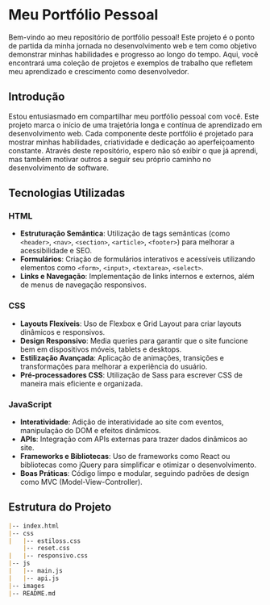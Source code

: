 # Meu Portfólio Pessoal

Bem-vindo ao meu repositório de portfólio pessoal! Este projeto é o ponto de partida da minha jornada no desenvolvimento web e tem como objetivo demonstrar minhas habilidades e progresso ao longo do tempo. Aqui, você encontrará uma coleção de projetos e exemplos de trabalho que refletem meu aprendizado e crescimento como desenvolvedor.

## Introdução

Estou entusiasmado em compartilhar meu portfólio pessoal com você. Este projeto marca o início de uma trajetória longa e contínua de aprendizado em desenvolvimento web. Cada componente deste portfólio é projetado para mostrar minhas habilidades, criatividade e dedicação ao aperfeiçoamento constante. Através deste repositório, espero não só exibir o que já aprendi, mas também motivar outros a seguir seu próprio caminho no desenvolvimento de software.

## Tecnologias Utilizadas

### HTML

- **Estruturação Semântica**: Utilização de tags semânticas (como `<header>`, `<nav>`, `<section>`, `<article>`, `<footer>`) para melhorar a acessibilidade e SEO.
- **Formulários**: Criação de formulários interativos e acessíveis utilizando elementos como `<form>`, `<input>`, `<textarea>`, `<select>`.
- **Links e Navegação**: Implementação de links internos e externos, além de menus de navegação responsivos.

### CSS

- **Layouts Flexíveis**: Uso de Flexbox e Grid Layout para criar layouts dinâmicos e responsivos.
- **Design Responsivo**: Media queries para garantir que o site funcione bem em dispositivos móveis, tablets e desktops.
- **Estilização Avançada**: Aplicação de animações, transições e transformações para melhorar a experiência do usuário.
- **Pré-processadores CSS**: Utilização de Sass para escrever CSS de maneira mais eficiente e organizada.

### JavaScript

- **Interatividade**: Adição de interatividade ao site com eventos, manipulação do DOM e efeitos dinâmicos.
- **APIs**: Integração com APIs externas para trazer dados dinâmicos ao site.
- **Frameworks e Bibliotecas**: Uso de frameworks como React ou bibliotecas como jQuery para simplificar e otimizar o desenvolvimento.
- **Boas Práticas**: Código limpo e modular, seguindo padrões de design como MVC (Model-View-Controller).

## Estrutura do Projeto

```markdown
|-- index.html
|-- css
|   |-- estiloss.css
    |-- reset.css
|   |-- responsivo.css
|-- js
|   |-- main.js
|   |-- api.js
|-- images
|-- README.md
